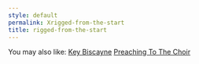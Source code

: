 ```yaml
---
style: default
permalink: Xrigged-from-the-start
title: rigged-from-the-start
---
```

You may also like:
[Key Biscayne](http://scp-wiki.net/key-biscayne)
[Preaching To The Choir](http://scp-wiki.net/preaching-to-the-choir)